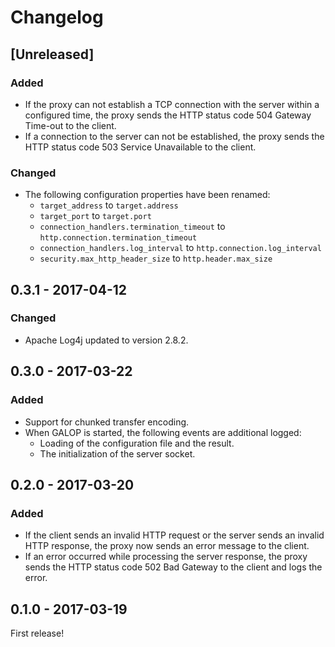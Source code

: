 # Changelog


## [Unreleased]

### Added

- If the proxy can not establish a TCP connection with the server within a
  configured time, the proxy sends the HTTP status code 504 Gateway Time-out
  to the client.
- If a connection to the server can not be established, the proxy sends the
  HTTP status code 503 Service Unavailable to the client.
  
### Changed

- The following configuration properties have been renamed:
    - `target_address` to `target.address`
    - `target_port` to `target.port`
    - `connection_handlers.termination_timeout` to `http.connection.termination_timeout`
    - `connection_handlers.log_interval` to `http.connection.log_interval`
    - `security.max_http_header_size` to `http.header.max_size`


## 0.3.1 - 2017-04-12

### Changed

- Apache Log4j updated to version 2.8.2.


## 0.3.0 - 2017-03-22

### Added

- Support for chunked transfer encoding.
- When GALOP is started, the following events are additional logged:
  - Loading of the configuration file and the result.
  - The initialization of the server socket.


## 0.2.0 - 2017-03-20

### Added

- If the client sends an invalid HTTP request or the server sends an invalid
  HTTP response, the proxy now sends an error message to the client.
- If an error occurred while processing the server response, the proxy sends
  the HTTP status code 502 Bad Gateway to the client and logs the error.


## 0.1.0 - 2017-03-19

First release!
